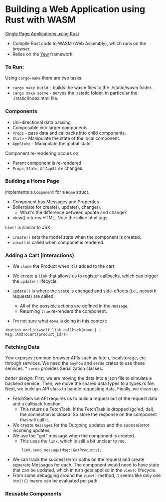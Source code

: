 # Building a Web Application using Rust with WASM
[Single Page Applications using Rust](http://www.sheshbabu.com/posts/rust-wasm-yew-single-page-application/)

*  Compile Rust code to WASM (Web Assembly), which runs on the browser.
*  Relies on the [Yew](https://yew.rs/docs/) framework


### To Run:
Using `cargo-make` there are two tasks:
*  `cargo make build` - builds the wasm files to the ./static/wasm folder.
*  `cargo make serve` - serves the ./static folder, in particular the ./static/index.html file.

### Components
*  Uni-directional data passing
*  Composable into larger components
*  `Props` - pass data and callbacks into child components.
*  `State` - Manipulate the state of the local component.
*  `AppState` - Manipulate the global state.

Component re-rendering occurs on:
*  Parent component is re-rendered
*  `Props`, `State`, or `AppState` changes.

### Building a Home Page
Implements a `Component` for a `Home` struct.
*  Component has Messages and Properties
*  Boilerplate for create(), update(), change().
    * What's the difference between update and change?
*  view() returns HTML.  Note the inline html tags.

`html!` is similar to JSX
*  `create()` sets the model state when the component is created.
*  `view()` is called when componet is rendered.


### Adding a Cart (interactions)
*  We `clone` the Product when it is added to the cart.
*  We create a `link` that allows us to register callbacks, which can trigger the `update()` lifecycle.
*  `update()` is where the `State` is changed and side-effects (i.e., network requests) are called.
    *  All of the possible actions are defined in the `Message`.
    *  Returning `true` re-renders the component.

* I'm not sure what `move` is doing in this context:
```
<button onclick=self.link.callback(move |_| Msg::AddToCart(product_id))>
```

### Fetching Data
Yew exposes common browser APIs such as fetch, localstorage, etc through services.
We need the `anyhow` and `serde` crates to use these services.
    * `serde` provides Serialization classes.

*better design:*
First, we are moving the data into a json file to simulate a backend service.
Then, we move the shared data types to a types.rs file.
Next, we build an API class to handle requesting data.
Finally, we clean up.

*  FetchService API requires us to build a request out of the request data and a callback function.
    * This returns a FetchTask.  If the FetchTask is dropped (gc'ed, del), the connection is closed.  So store the response on the component that will call it.
*  We create `Message`s for the Outgoing updates and the sucess/error incoming updates.
*  We use the "get" message when the component is created.
    *  This uses the `link`, which is still a bit unclear to me.
    ```
        link.send_message(Msg::GetProducts);
    ```
*  We can track the success/error paths on the request and create separate Messages for each.  The component would need to have state that can be updated, which in turn gets applied in the `view()` lifecycle.
*  From some debugging around the `view()` method, it seems like only one `html!{}` macro can be evaluated per path.

### Reusable Components


